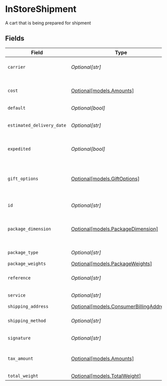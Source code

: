 # InStoreShipment

A cart that is being prepared for shipment


## Fields

| Field                                                                          | Type                                                                           | Required                                                                       | Description                                                                    | Example                                                                        |
| ------------------------------------------------------------------------------ | ------------------------------------------------------------------------------ | ------------------------------------------------------------------------------ | ------------------------------------------------------------------------------ | ------------------------------------------------------------------------------ |
| `carrier`                                                                      | *Optional[str]*                                                                | :heavy_minus_sign:                                                             | The name of the carrier selected.                                              | FedEx                                                                          |
| `cost`                                                                         | [Optional[models.Amounts]](../models/amounts.md)                               | :heavy_minus_sign:                                                             | The amount. **Nullable** for Transactions Details.                             |                                                                                |
| `default`                                                                      | *Optional[bool]*                                                               | :heavy_minus_sign:                                                             | N/A                                                                            | false                                                                          |
| `estimated_delivery_date`                                                      | *Optional[str]*                                                                | :heavy_minus_sign:                                                             | The estimated delivery date.                                                   | 08-30-2022                                                                     |
| `expedited`                                                                    | *Optional[bool]*                                                               | :heavy_minus_sign:                                                             | True if shipment is expedited.                                                 | false                                                                          |
| `gift_options`                                                                 | [Optional[models.GiftOptions]](../models/giftoptions.md)                       | :heavy_minus_sign:                                                             | Contains the gift option settings for wrapping and custom messages.            |                                                                                |
| `id`                                                                           | *Optional[str]*                                                                | :heavy_minus_sign:                                                             | ID for billing address                                                         | address1                                                                       |
| `package_dimension`                                                            | [Optional[models.PackageDimension]](../models/packagedimension.md)             | :heavy_minus_sign:                                                             | Contains the package's width, eight, depth, and unit details.                  |                                                                                |
| `package_type`                                                                 | *Optional[str]*                                                                | :heavy_minus_sign:                                                             | The type of package.                                                           | A big package.                                                                 |
| `package_weights`                                                              | [Optional[models.PackageWeights]](../models/packageweights.md)                 | :heavy_minus_sign:                                                             | N/A                                                                            |                                                                                |
| `reference`                                                                    | *Optional[str]*                                                                | :heavy_minus_sign:                                                             | Reference for the object.                                                      | 1123                                                                           |
| `service`                                                                      | *Optional[str]*                                                                | :heavy_minus_sign:                                                             | The service name.                                                              | Option 1                                                                       |
| `shipping_address`                                                             | [Optional[models.ConsumerBillingAddress]](../models/consumerbillingaddress.md) | :heavy_minus_sign:                                                             | N/A                                                                            |                                                                                |
| `shipping_method`                                                              | *Optional[str]*                                                                | :heavy_minus_sign:                                                             | The name of the shipping method.                                               | unknown                                                                        |
| `signature`                                                                    | *Optional[str]*                                                                | :heavy_minus_sign:                                                             | The signature.                                                                 | a1B2s3dC4f5g5D6hj6E7k8F9l0                                                     |
| `tax_amount`                                                                   | [Optional[models.Amounts]](../models/amounts.md)                               | :heavy_minus_sign:                                                             | The amount. **Nullable** for Transactions Details.                             |                                                                                |
| `total_weight`                                                                 | [Optional[models.TotalWeight]](../models/totalweight.md)                       | :heavy_minus_sign:                                                             | N/A                                                                            |                                                                                |